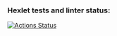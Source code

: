 ### Hexlet tests and linter status:
[![Actions Status](https://github.com/Kemononya/frontend-project-11/workflows/hexlet-check/badge.svg)](https://github.com/Kemononya/frontend-project-11/actions)